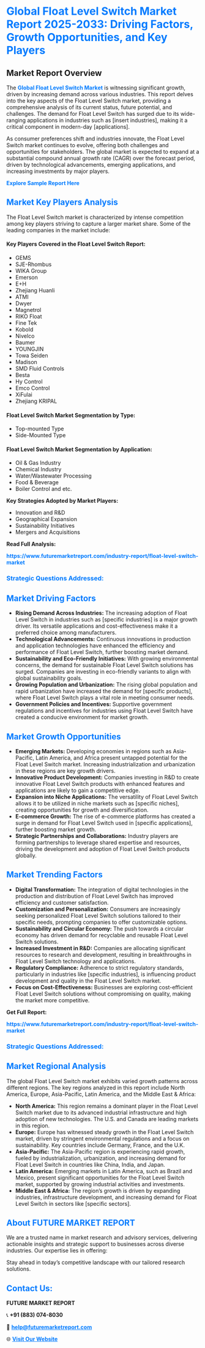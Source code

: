 <h1 style="color: #007BFF;">Global Float Level Switch Market Report 2025-2033: Driving Factors, Growth Opportunities, and Key Players</h1>

<section id="overview">
<h2>Market Report Overview</h2>
<p>The <a href="https://www.futuremarketreport.com/industry-report/float-level-switch-market" style="color: #007BFF; text-decoration: none;"><strong>Global Float Level Switch Market</strong></a> is witnessing significant growth, driven by increasing demand across various industries. This report delves into the key aspects of the Float Level Switch market, providing a comprehensive analysis of its current status, future potential, and challenges. The demand for Float Level Switch has surged due to its wide-ranging applications in industries such as [insert industries], making it a critical component in modern-day [applications].</p>
<p>As consumer preferences shift and industries innovate, the Float Level Switch market continues to evolve, offering both challenges and opportunities for stakeholders. The global market is expected to expand at a substantial compound annual growth rate (CAGR) over the forecast period, driven by technological advancements, emerging applications, and increasing investments by major players.</p>
</section>

<section id="overview">
<p><a href="https://www.futuremarketreport.com/request-sample/reportId=96634" style="color: #007BFF; text-decoration: none;"><strong>Explore Sample Report Here</strong></a></p>
</section>

<section id="key-players">
<h2 style="color: #007BFF;">Market Key Players Analysis</h2>
<p>The Float Level Switch market is characterized by intense competition among key players striving to capture a larger market share. Some of the leading companies in the market include:</p>
<h4>Key Players Covered in the Float Level Switch Report:</h4>
<ul><li>GEMS</li><li>SJE-Rhombus</li><li>WIKA Group</li><li>Emerson</li><li>E+H</li><li>Zhejiang Huanli</li><li>ATMI</li><li>Dwyer</li><li>Magnetrol</li><li>RIKO Float</li><li>Fine Tek</li><li>Kobold</li><li>Nivelco</li><li>Baumer</li><li>YOUNGJIN</li><li>Towa Seiden</li><li>Madison</li><li>SMD Fluid Controls</li><li>Besta</li><li>Hy Control</li><li>Emco Control</li><li>XiFulai</li><li>Zhejiang KRIPAL</li></ul>
<h4>Float Level Switch Market Segmentation by Type:</h4>
<ul><li>Top-mounted Type</li><li>Side-Mounted Type</li></ul>

<h4>Float Level Switch Market Segmentation by Application:</h4>
<ul><li>Oil &amp; Gas Industry</li><li>Chemical Industry</li><li>Water/Wastewater Processing</li><li>Food &amp; Beverage</li><li>Boiler Control and etc.</li></ul>
<p><strong>Key Strategies Adopted by Market Players:</strong></p>
<ul>
<li>Innovation and R&D</li>
<li>Geographical Expansion</li>
<li>Sustainability Initiatives</li>
<li>Mergers and Acquisitions</li>
</ul>
</section>

<section>
<p><strong>Read Full Analysis: </strong></p><a href="https://www.futuremarketreport.com/industry-report/float-level-switch-market" style="color: #007BFF; text-decoration: none;"><strong>https://www.futuremarketreport.com/industry-report/float-level-switch-market</strong></a>
<h3 style="color: #007BFF;">Strategic Questions Addressed:</h3>
</section>

<section id="driving-factors">
<h2 style="color: #007BFF;">Market Driving Factors</h2>
<ul>
<li><strong>Rising Demand Across Industries:</strong> The increasing adoption of Float Level Switch in industries such as [specific industries] is a major growth driver. Its versatile applications and cost-effectiveness make it a preferred choice among manufacturers.</li>
<li><strong>Technological Advancements:</strong> Continuous innovations in production and application technologies have enhanced the efficiency and performance of Float Level Switch, further boosting market demand.</li>
<li><strong>Sustainability and Eco-Friendly Initiatives:</strong> With growing environmental concerns, the demand for sustainable Float Level Switch solutions has surged. Companies are investing in eco-friendly variants to align with global sustainability goals.</li>
<li><strong>Growing Population and Urbanization:</strong> The rising global population and rapid urbanization have increased the demand for [specific products], where Float Level Switch plays a vital role in meeting consumer needs.</li>
<li><strong>Government Policies and Incentives:</strong> Supportive government regulations and incentives for industries using Float Level Switch have created a conducive environment for market growth.</li>
</ul>
</section>

<section id="growth-opportunities">
<h2 style="color: #007BFF;">Market Growth Opportunities</h2>
<ul>
<li><strong>Emerging Markets:</strong> Developing economies in regions such as Asia-Pacific, Latin America, and Africa present untapped potential for the Float Level Switch market. Increasing industrialization and urbanization in these regions are key growth drivers.</li>
<li><strong>Innovative Product Development:</strong> Companies investing in R&D to create innovative Float Level Switch products with enhanced features and applications are likely to gain a competitive edge.</li>
<li><strong>Expansion into Niche Applications:</strong> The versatility of Float Level Switch allows it to be utilized in niche markets such as [specific niches], creating opportunities for growth and diversification.</li>
<li><strong>E-commerce Growth:</strong> The rise of e-commerce platforms has created a surge in demand for Float Level Switch used in [specific applications], further boosting market growth.</li>
<li><strong>Strategic Partnerships and Collaborations:</strong> Industry players are forming partnerships to leverage shared expertise and resources, driving the development and adoption of Float Level Switch products globally.</li>
</ul>
</section>

<section id="trending-factors">
<h2 style="color: #007BFF;">Market Trending Factors</h2>
<ul>
<li><strong>Digital Transformation:</strong> The integration of digital technologies in the production and distribution of Float Level Switch has improved efficiency and customer satisfaction.</li>
<li><strong>Customization and Personalization:</strong> Consumers are increasingly seeking personalized Float Level Switch solutions tailored to their specific needs, prompting companies to offer customizable options.</li>
<li><strong>Sustainability and Circular Economy:</strong> The push towards a circular economy has driven demand for recyclable and reusable Float Level Switch solutions.</li>
<li><strong>Increased Investment in R&D:</strong> Companies are allocating significant resources to research and development, resulting in breakthroughs in Float Level Switch technology and applications.</li>
<li><strong>Regulatory Compliance:</strong> Adherence to strict regulatory standards, particularly in industries like [specific industries], is influencing product development and quality in the Float Level Switch market.</li>
<li><strong>Focus on Cost-Effectiveness:</strong> Businesses are exploring cost-efficient Float Level Switch solutions without compromising on quality, making the market more competitive.</li>
</ul>
</section>

<section>
<p><strong>Get Full Report: </strong></p><a href="https://www.futuremarketreport.com/industry-report/float-level-switch-market" style="color: #007BFF; text-decoration: none;"><strong>https://www.futuremarketreport.com/industry-report/float-level-switch-market</strong></a>
<h3 style="color: #007BFF;">Strategic Questions Addressed:</h3>
</section>


<section id="regional-analysis">
<h2 style="color: #007BFF;">Market Regional Analysis</h2>
<p>The global Float Level Switch market exhibits varied growth patterns across different regions. The key regions analyzed in this report include North America, Europe, Asia-Pacific, Latin America, and the Middle East & Africa:</p>
<ul>
<li><strong>North America:</strong> This region remains a dominant player in the Float Level Switch market due to its advanced industrial infrastructure and high adoption of new technologies. The U.S. and Canada are leading markets in this region.</li>
<li><strong>Europe:</strong> Europe has witnessed steady growth in the Float Level Switch market, driven by stringent environmental regulations and a focus on sustainability. Key countries include Germany, France, and the U.K.</li>
<li><strong>Asia-Pacific:</strong> The Asia-Pacific region is experiencing rapid growth, fueled by industrialization, urbanization, and increasing demand for Float Level Switch in countries like China, India, and Japan.</li>
<li><strong>Latin America:</strong> Emerging markets in Latin America, such as Brazil and Mexico, present significant opportunities for the Float Level Switch market, supported by growing industrial activities and investments.</li>
<li><strong>Middle East & Africa:</strong> The region’s growth is driven by expanding industries, infrastructure development, and increasing demand for Float Level Switch in sectors like [specific sectors].</li>
</ul>
</section>

<footer>
<h2 style="color: #007BFF;">About FUTURE MARKET REPORT</h2>
<p>We are a trusted name in market research and advisory services, delivering actionable insights and strategic support to businesses across diverse industries. Our expertise lies in offering:</p>

<p>Stay ahead in today’s competitive landscape with our tailored research solutions.</p>

<h2 style="color: #007BFF;">Contact Us:</h2>
<p><strong>FUTURE MARKET REPORT</strong></p>
<p>📞 <strong>+91 (883) 074-8030</strong></p>
<p>📧 <strong><a href="mailto:help@futuremarketreport.com" style="color: #007BFF;">help@futuremarketreport.com</a></strong></p>
<p>🌐 <strong><a href="https://www.futuremarketreport.com/" style="color: #007BFF;">Visit Our Website</a></strong></p>
</footer>